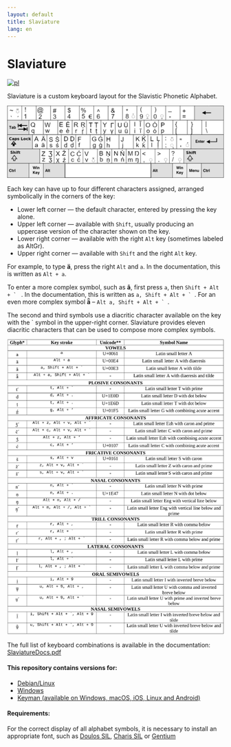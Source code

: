 ```yaml
---
layout: default
title: Slaviature
lang: en
---
```


# Slaviature

[![pl](https://img.shields.io/badge/lang-pl-red.svg)](/pl/)

Slaviature is a custom keyboard layout for the Slavistic Phonetic Alphabet.

![slaviature](/slaviature.png)

Each key can have up to four different characters assigned, arranged
symbolically in the corners of the key:

- Lower left corner — the default character, entered by pressing the key alone.
- Upper left corner — available with `Shift`, usually producing an uppercase
  version of the character shown on the key.
- Lower right corner — available with the right `Alt` key (sometimes labeled as
  AltGr).
- Upper right corner — available with `Shift` and the right `Alt` key.

For example, to type **ä**, press the right `Alt` and `a`. In the documentation,
this is written as `Alt + a`.

To enter a more complex symbol, such as **ã**, first press `a`, then ``Shift + Alt + ` ``
. In the documentation, this is written as ``a, Shift + Alt + ` ``. For an even more
complex symbol **ä̃**  – ``Alt a, Shift + Alt + ` ``. 

The second and third symbols use a diacritic character available on the key with
the ` symbol in the upper-right corner. Slaviature provides eleven diacritic
characters that can be used to compose more complex symbols.

![slaviature_docs.png](/slaviature_docs.png)

The full list of keyboard combinations is available in the documentation: [SlaviatureDocs.pdf](SlaviatureDocs.pdf)

#### This repository contains versions for:

- [Debian/Linux](linux/README.md)
- [Windows](windows/README.md)
- [Keyman (available on Windows, macOS, iOS, Linux and Android)](keyman/README.md)

#### Requirements:

For the correct display of all alphabet symbols, it is necessary to install an appropriate font, such as [Doulos SIL](https://software.sil.org/doulos/),  [Charis SIL](https://software.sil.org/charis/)  or [Gentium](https://software.sil.org/gentium/)

